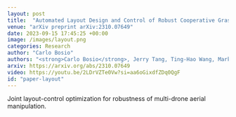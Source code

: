 ```yaml
---
layout: post
title:  "Automated Layout Design and Control of Robust Cooperative Grasped-Load Aerial Transportation Systems"
venue: "arXiv preprint arXiv:2310.07649"
date: 2023-09-15 17:45:25 +00:00
image: /images/layout.png
categories: Research
author: "Carlo Bosio"
authors: "<strong>Carlo Bosio</strong>, Jerry Tang, Ting-Hao Wang, Mark W. Mueller"
arxiv: https://arxiv.org/abs/2310.07649
video: https://youtu.be/2LDrVZTe0Vw?si=aa6oGixdfZDq0QgF
id: "paper-layout"
---
```

Joint layout-control optimization for robustness of multi-drone aerial manipulation.